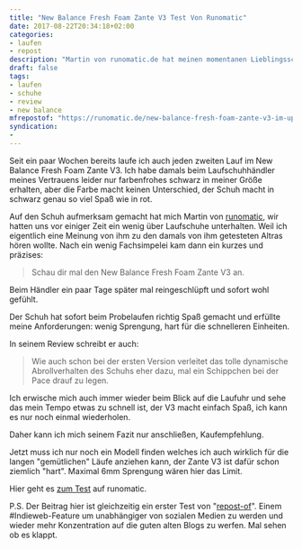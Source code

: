 ```yaml
---
title: "New Balance Fresh Foam Zante V3 Test Von Runomatic"
date: 2017-08-22T20:34:18+02:00
categories:
- laufen
- repost
description: "Martin von runomatic.de hat meinen momentanen Lieblingsschuh im Update Test"
draft: false
tags:
- laufen
- schuhe
- review
- new balance
mfrepostof: "https://runomatic.de/new-balance-fresh-foam-zante-v3-im-update-test/"
syndication:
-
---
```


Seit ein paar Wochen bereits laufe ich auch jeden zweiten Lauf im New Balance Fresh Foam Zante V3. Ich habe damals beim Laufschuhhändler meines Vertrauens leider nur farbenfrohes schwarz in meiner Größe erhalten, aber die Farbe macht keinen Unterschied, der Schuh macht in schwarz genau so viel Spaß wie in rot.

Auf den Schuh aufmerksam gemacht hat mich Martin von [runomatic](https://runomatic.de), wir hatten uns vor einiger Zeit ein wenig über Laufschuhe unterhalten. Weil ich eigentlich eine Meinung von ihm zu den damals von ihm getesteten Altras hören wollte. Nach ein wenig Fachsimpelei kam dann ein kurzes und präzises:

> Schau dir mal den New Balance Fresh Foam Zante V3 an.

Beim Händler ein paar Tage später mal reingeschlüpft und sofort wohl gefühlt.

Der Schuh hat sofort beim Probelaufen richtig Spaß gemacht und erfüllte meine Anforderungen: wenig Sprengung, hart für die schnelleren Einheiten.

In seinem Review schreibt er auch:

> Wie auch schon bei der ersten Version verleitet das tolle dynamische Abrollverhalten des Schuhs eher dazu, mal ein Schippchen bei der Pace drauf zu legen.

Ich erwische mich auch immer wieder beim Blick auf die Laufuhr und sehe das mein Tempo etwas zu schnell ist, der V3 macht einfach Spaß, ich kann es nur noch einmal wiederholen.

Daher kann ich mich seinem Fazit nur anschließen, Kaufempfehlung.

Jetzt muss ich nur noch ein Modell finden welches ich auch wirklich für die langen "gemütlichen" Läufe anziehen kann, der Zante V3 ist dafür schon ziemlich "hart". Maximal 6mm Sprengung wären hier das Limit.

Hier geht es [zum Test](https://runomatic.de/new-balance-fresh-foam-zante-v3-im-update-test/) auf runomatic.



P.S. Der Beitrag hier ist gleichzeitig ein erster Test von "[repost-of](https://indieweb.org/repost)". Einem #Indieweb-Feature um unabhängiger von sozialen Medien zu werden und wieder mehr Konzentration auf die guten alten Blogs zu werfen. Mal sehen ob es klappt.